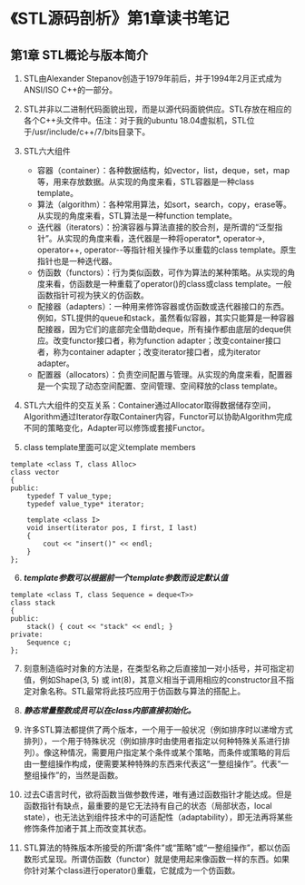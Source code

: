 # 《STL源码剖析》第1章读书笔记

## 第1章 STL概论与版本简介

1. STL由Alexander Stepanov创造于1979年前后，并于1994年2月正式成为ANSI/ISO C++的一部分。

2. STL并非以二进制代码面貌出现，而是以源代码面貌供应。STL存放在相应的各个C++头文件中。伍注：对于我的ubuntu 18.04虚拟机，STL位于/usr/include/c++/7/bits目录下。

3. STL六大组件
    - 容器（container）：各种数据结构，如vector，list，deque，set，map等，用来存放数据。从实现的角度来看，STL容器是一种class template。
    - 算法（algorithm）：各种常用算法，如sort，search，copy，erase等。从实现的角度来看，STL算法是一种function template。
    - 迭代器（iterators）：扮演容器与算法直接的胶合剂，是所谓的“泛型指针”。从实现的角度来看，迭代器是一种将operator\*, operator->, operator++, operator--等指针相关操作予以重载的class template。原生指针也是一种迭代器。
    - 仿函数（functors）：行为类似函数，可作为算法的某种策略。从实现的角度来看，仿函数是一种重载了operator()的class或class template。一般函数指针可视为狭义的仿函数。
    - 配接器（adapters）：一种用来修饰容器或仿函数或迭代器接口的东西。例如，STL提供的queue和stack，虽然看似容器，其实只能算是一种容器配接器，因为它们的底部完全借助deque，所有操作都由底层的deque供应。改变functor接口者，称为function adapter；改变container接口者，称为container adapter；改变iterator接口者，成为iterator adapter。
    - 配置器（allocators）：负责空间配置与管理。从实现的角度来看，配置器是一个实现了动态空间配置、空间管理、空间释放的class template。

4. STL六大组件的交互关系：Container通过Allocator取得数据储存空间，Algorithm通过Iterator存取Container内容，Functor可以协助Algorithm完成不同的策略变化，Adapter可以修饰或套接Functor。

5. class template里面可以定义template members
```
template <class T, class Alloc>
class vector
{
public:
    typedef T value_type;
    typedef value_type* iterator;

    template <class I>
    void insert(iterator pos, I first, I last)
    {
        cout << "insert()" << endl;
    }
};
```

6. ***template参数可以根据前一个template参数而设定默认值***
```
template <class T, class Sequence = deque<T>>
class stack
{
public:
    stack() { cout << "stack" << endl; }
private:
    Sequence c;
};
```

7. 刻意制造临时对象的方法是，在类型名称之后直接加一对小括号，并可指定初值，例如Shape(3, 5) 或 int(8)，其意义相当于调用相应的constructor且不指定对象名称。STL最常将此技巧应用于仿函数与算法的搭配上。

8. ***静态常量整数成员可以在class内部直接初始化。***

9. 许多STL算法都提供了两个版本，一个用于一般状况（例如排序时以递增方式排列），一个用于特殊状况（例如排序时由使用者指定以何种特殊关系进行排列）。像这种情况，需要用户指定某个条件或某个策略，而条件或策略的背后由一整组操作构成，便需要某种特殊的东西来代表这“一整组操作”。代表“一整组操作”的，当然是函数。

10. 过去C语言时代，欲将函数当做参数传递，唯有通过函数指针才能达成。但是函数指针有缺点，最重要的是它无法持有自己的状态（局部状态，local state），也无法达到组件技术中的可适配性（adaptability），即无法再将某些修饰条件加诸于其上而改变其状态。

11. STL算法的特殊版本所接受的所谓“条件”或“策略”或“一整组操作”，都以仿函数形式呈现。所谓仿函数（functor）就是使用起来像函数一样的东西。如果你针对某个class进行operator()重载，它就成为一个仿函数。
